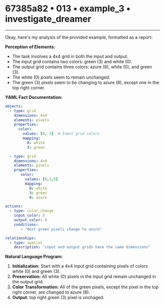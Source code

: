 # 67385a82 • 013 • example_3 • investigate_dreamer

---
Okay, here's my analysis of the provided example, formatted as a report:

**Perception of Elements:**

*   The task involves a 4x4 grid in both the input and output.
*   The input grid contains two colors: green (3) and white (0).
*   The output grid contains three colors: azure (8), white (0), and green (3).
*   The white (0) pixels seem to remain unchanged.
*   The green (3) pixels seem to be changing to azure (8), except one in the top right corner.

**YAML Fact Documentation:**



```yaml
objects:
  - type: grid
    dimensions: 4x4
    elements: pixels
    properties:
      color:
        values: [0, 3]  # Input grid colors
        mapping:
          0: white
          3: green

  - type: grid
    dimensions: 4x4
    elements: pixels
    properties:
       color:
         values: [0,3,8]
         mapping:
           0: white
           3: green
           8: azure

actions:
  - type: color_change
    input_color: 3
    output_color: 8
    conditions:
       - "most green pixels change to azure"

relationships:
  - type: spatial
    description: "input and output grids have the same dimensions"
```



**Natural Language Program:**

1.  **Initialization:** Start with a 4x4 input grid containing pixels of colors white (0) and green (3).
2.  **Preservation:** All white (0) pixels in the input grid remain unchanged in the output grid.
3. **Color Transformation:** All of the green pixels, except the pixel in the top right corner, are changed to azure (8).
4. **Output**: top right green (3) pixel is unchaged.


